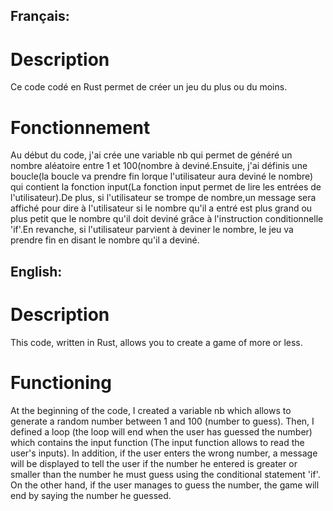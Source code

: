 ## Français:

# Description
Ce code codé en Rust permet de créer un jeu du plus ou du moins.


# Fonctionnement
Au début du code, j'ai crée une variable nb qui permet de généré un nombre aléatoire entre 1 et 100(nombre à deviné.Ensuite, j'ai définis une boucle(la boucle va prendre fin lorque l'utilisateur aura deviné le nombre) qui contient la fonction input(La fonction input permet de lire les entrées de l'utilisateur).De plus, si l'utilisateur se trompe de nombre,un message sera affiché pour dire à l'utilisateur si le nombre qu'il a entré est plus grand ou plus petit que le nombre qu'il doit deviné grâce à l'instruction conditionnelle 'if'.En revanche, si l'utilisateur parvient à deviner le nombre, le jeu va prendre fin en disant le nombre qu'il a deviné.

## English:

# Description
This code, written in Rust, allows you to create a game of more or less.

# Functioning
At the beginning of the code, I created a variable nb which allows to generate a random number between 1 and 100 (number to guess). Then, I defined a loop (the loop will end when the user has guessed the number) which contains the input function (The input function allows to read the user's inputs). In addition, if the user enters the wrong number, a message will be displayed to tell the user if the number he entered is greater or smaller than the number he must guess using the conditional statement 'if'. On the other hand, if the user manages to guess the number, the game will end by saying the number he guessed.
